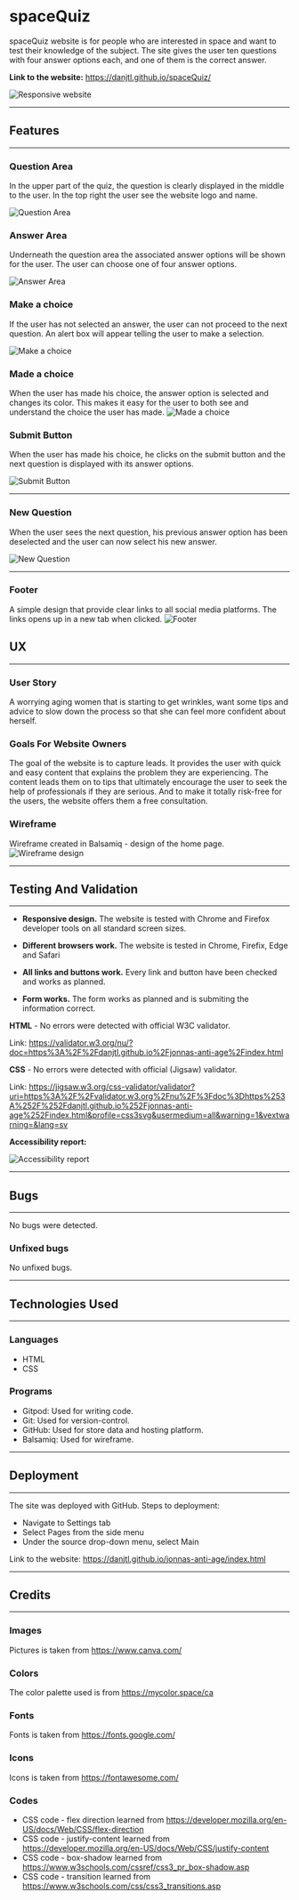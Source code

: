 # **spaceQuiz**
spaceQuiz website is for people who are interested in space and want to test their knowledge of the subject. The site gives the user ten questions with four answer options each, and one of them is the correct answer. 

**Link to the website:** https://danjtl.github.io/spaceQuiz/

![Responsive website](assets/images/spacequiz_website.jpg)
***

## **Features**
---

### **Question Area** 

In the upper part of the quiz, the question is clearly displayed in the middle to the user. In the top right the user see the website logo and name.  

![Question Area](assets/images/question_area.jpg)

### **Answer Area**

Underneath the question area the associated answer options will be shown for the user. The user can choose one of four answer options. 

![Answer Area](assets/images/answer_area.jpg)

### **Make a choice**

If the user has not selected an answer, the user can not proceed to the next question. An alert box will appear telling the user to make a selection. 

![Make a choice](assets/images/make_choice.jpg)

### **Made a choice**

When the user has made his choice, the answer option is selected and changes its color. This makes it easy for the user to both see and understand the choice the user has made. 
![Made a choice](assets/images/choice_made.jpg)

### **Submit Button**

When the user has made his choice, he clicks on the submit button and the next question is displayed with its answer options. 

![Submit Button](assets/images/submit_button.jpg)
***

### **New Question**

When the user sees the next question, his previous answer option has been deselected and the user can now select his new answer. 

![New Question](assets/images/new_question.jpg)
***

### **Footer**

A simple design that provide clear links to all social media platforms. The links opens up in a new tab when clicked.
![Footer](assets/images/footer.jpg)

## **UX**
---

### **User Story**

A worrying aging women that is starting to get wrinkles, want some tips and advice to slow down the process so that she can feel more confident about herself.

### **Goals For Website Owners** 

The goal of the website is to capture leads. It provides the user with quick and easy content that explains the problem they are experiencing. The content leads them on to tips that ultimately encourage the user to seek the help of professionals if they are serious. And to make it totally risk-free for the users, the website offers them a free consultation. 

### **Wireframe** ###
Wireframe created in Balsamiq - design of the home page.
![Wireframe design](assets/images/wireframe.png)
***

## **Testing And Validation**
---
- **Responsive design.** The website is tested with Chrome and Firefox developer tools on all standard screen sizes.

- **Different browsers work.** The website is tested in Chrome, Firefix, Edge and Safari

- **All links and buttons work.** Every link and button have been checked and works as planned. 

- **Form works.** The form works as planned and is submiting the information correct.

**HTML** - No errors were detected with official W3C validator.

Link: https://validator.w3.org/nu/?doc=https%3A%2F%2Fdanjtl.github.io%2Fjonnas-anti-age%2Findex.html

**CSS** - No errors were detected with official (Jigsaw) validator.

Link: https://jigsaw.w3.org/css-validator/validator?uri=https%3A%2F%2Fvalidator.w3.org%2Fnu%2F%3Fdoc%3Dhttps%253A%252F%252Fdanjtl.github.io%252Fjonnas-anti-age%252Findex.html&profile=css3svg&usermedium=all&warning=1&vextwarning=&lang=sv

**Accessibility report:**

![Accessibility report](assets/images/accessibility.jpg)
***

## **Bugs** ##
---

No bugs were detected.

### **Unfixed bugs** ###

No unfixed bugs.
***

## **Technologies Used** ##
---

### **Languages** ##
- HTML
- CSS

### **Programs** ###
- Gitpod: Used for writing code.
- Git: Used for version-control.
- GitHub: Used for store data and hosting platform.
- Balsamiq: Used for wireframe.
***

## **Deployment** ##
---

The site was deployed with GitHub.
Steps to deployment:
- Navigate to Settings tab
- Select Pages from the side menu
- Under the source drop-down menu, select Main

Link to the website: https://danjtl.github.io/jonnas-anti-age/index.html
***

## **Credits** ##
---

### **Images** ###
Pictures is taken from https://www.canva.com/
### **Colors** ###
The color palette used is from https://mycolor.space/ca
### **Fonts** ###
Fonts is taken from https://fonts.google.com/
### **Icons** ###
Icons is taken from https://fontawesome.com/
### **Codes** ###
 
- CSS code - flex direction learned from https://developer.mozilla.org/en-US/docs/Web/CSS/flex-direction
- CSS code - justify-content learned from https://developer.mozilla.org/en-US/docs/Web/CSS/justify-content
- CSS code - box-shadow learned from https://www.w3schools.com/cssref/css3_pr_box-shadow.asp
- CSS code - transition learned from https://www.w3schools.com/css/css3_transitions.asp